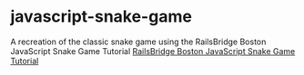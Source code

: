 # javascript-snake-game
A recreation of the classic snake game using the RailsBridge Boston JavaScript Snake Game Tutorial
[RailsBridge Boston JavaScript Snake Game Tutorial](https://docs.railsbridgeboston.org/javascript-snake-game/javascript-snake-game)
